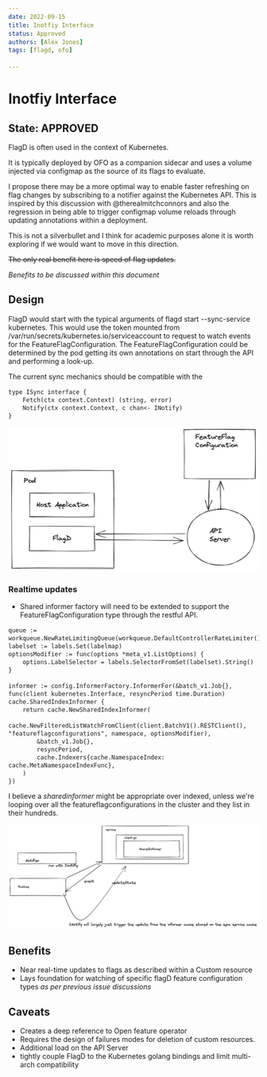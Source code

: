 ```yaml
---
date: 2022-09-15
title: Inotfiy Interface
status: Approved
authors: [Alex Jones]
tags: [flagd, ofo]

---
```

# Inotfiy Interface

## State: APPROVED

FlagD is often used in the context of Kubernetes.

It is typically deployed by OFO as a companion sidecar and uses a volume injected via configmap as the source of its flags to evaluate.

I propose there may be a more optimal way to enable faster refreshing on flag changes by subscribing to a notifier against the Kubernetes API. This is inspired by this discussion with @therealmitchconnors and also the regression in being able to trigger configmap volume reloads through updating annotations within a deployment.

This is not a silverbullet and I think for academic purposes alone it is worth exploring if we would want to move in this direction.

~~The only real benefit here is speed of flag updates.~~

_Benefits to be discussed within this document_

## Design

FlagD would start with the typical arguments of flagd start --sync-service kubernetes.
This would use the token mounted from /var/run/secrets/kubernetes.io/serviceaccount to request to watch events for the FeatureFlagConfiguration. The FeatureFlagConfiguration could be determined by the pod getting its own annotations on start through the API and performing a look-up.


The current sync mechanics should be compatible with the 
```
type ISync interface {
	Fetch(ctx context.Context) (string, error)
	Notify(ctx context.Context, c chan<- INotify)
}
```



![communication](images/kubernetes-sync-service/communication.png "communication")


### Realtime updates
- Shared informer factory will need to be extended to support the FeatureFlagConfiguration type through the restful API.
```
queue := workqueue.NewRateLimitingQueue(workqueue.DefaultControllerRateLimiter())
labelset := labels.Set(labelmap)
optionsModifier := func(options *meta_v1.ListOptions) {
    options.LabelSelector = labels.SelectorFromSet(labelset).String()
}

informer := config.InformerFactory.InformerFor(&batch_v1.Job{}, func(client kubernetes.Interface, resyncPeriod time.Duration) cache.SharedIndexInformer {
    return cache.NewSharedIndexInformer(
        cache.NewFilteredListWatchFromClient(client.BatchV1().RESTClient(), "featureflagconfigurations", namespace, optionsModifier),
        &batch_v1.Job{},
        resyncPeriod,
        cache.Indexers{cache.NamespaceIndex: cache.MetaNamespaceIndexFunc},
    )
})
```

I believe a _sharedinformer_ might be appropriate over indexed, unless we're looping over all the featureflagconfigurations in the cluster and they list in their hundreds.

![notification](images/kubernetes-sync-service/notification.png "notification")



## Benefits

- Near real-time updates to flags as described within a Custom resource
- Lays foundation for watching of specific flagD feature configuration types _as per previous issue discussions_

## Caveats
- Creates a deep reference to Open feature operator
- Requires the design of failures modes for deletion of custom resources.
- Additional load on the API Server
- tightly couple FlagD to the Kubernetes golang bindings and limit multi-arch compatibility
